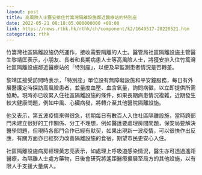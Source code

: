 ```yaml
---
layout: post
title: 高風險人士獲安排住竹篙灣隔離設施鄰近醫療站的特別座
date: 2022-05-21 08:18:05.000000000 +08:00
link: https://news.rthk.hk/rthk/ch/component/k2/1649517-20220521.htm
categories: rthk
---
```


竹篙灣社區隔離設施仍然運作，接收需要隔離的人士。醫管局社區隔離設施主管醫生黎靖匡表示，小朋友、長者和長期病患人士等高風險人士，將獲安排入住竹篙灣社區隔離設施鄰近醫療站的「特別座」，以便及早監測患者情況是否轉差。

黎靖匡接受訪問時表示，「特別座」單位設有無障礙設施和平安鐘服務，每日有外展醫護定時探訪高風險患者，並量度血壓、血含氧量，詢問病徵，以立即提供所需協助。現時亦已收緊入住社區隔離設施的條件，如果長期病患情況複雜，近期發生較大健康問題，例如中風、心臟病發，將轉介至其他醫院隔離設施。

他又表示，第五波疫情來得很急，初期每日有數百人入住社區隔離設施，當時跨部門未建立很好的工作關係、分工不理想，例如醫護要處理房間問題，保安局要解決醫學問題，但現時各部門合作已經有默契，如果出現新一波疫情，可以很快作出反應，有關方面亦已經努力改善隔離設施的食宿，期望市民更安心入住。

社區隔離設施病房經理黃志亮表示，如處理上呼吸道感染情況，醫生亦可透過遙距醫療，為隔離人士處方藥物，日後會研究將遙距醫療擴展至局方的其他設施，以有限人手支援大量病人。
